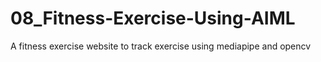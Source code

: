 # 08_Fitness-Exercise-Using-AIML
A fitness exercise website to track exercise using mediapipe and opencv

